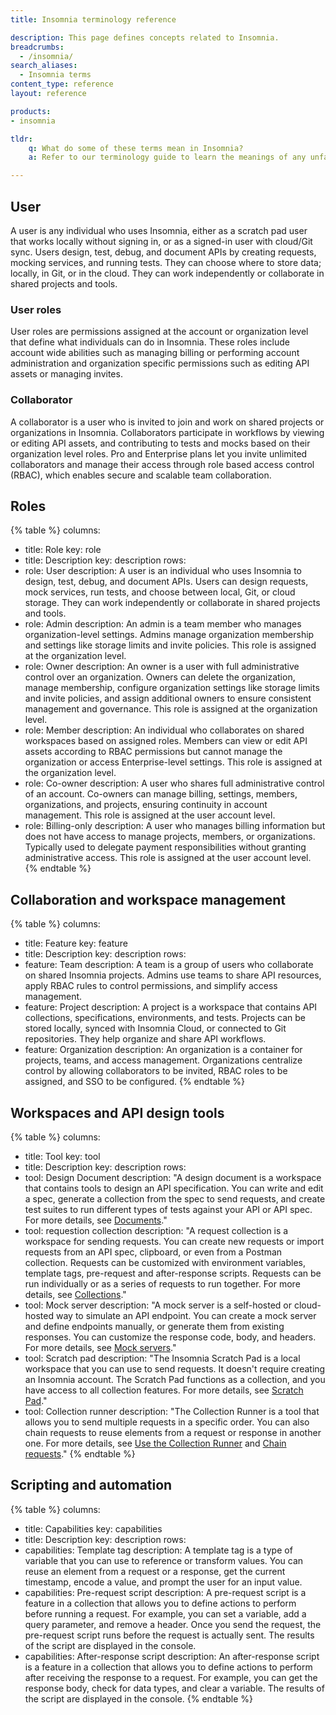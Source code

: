 ```yaml
---
title: Insomnia terminology reference

description: This page defines concepts related to Insomnia.
breadcrumbs: 
  - /insomnia/
search_aliases:
  - Insomnia terms
content_type: reference
layout: reference

products:
- insomnia

tldr:
    q: What do some of these terms mean in Insomnia?
    a: Refer to our terminology guide to learn the meanings of any unfamiliar terms.

---
```

## User
A user is any individual who uses Insomnia, either as a scratch pad user that works locally without signing in, or as a signed-in user with cloud/Git sync. Users design, test, debug, and document APIs by creating requests, mocking services, and running tests. They can choose where to store data; locally, in Git, or in the cloud. They can work independently or collaborate in shared projects and tools. 

### User roles
User roles are permissions assigned at the account or organization level that define what individuals can do in Insomnia. These roles include account wide abilities such as managing billing or performing account administration and organization specific permissions such as editing API assets or managing invites.

### Collaborator
A collaborator is a user who is invited to join and work on shared projects or organizations in Insomnia. Collaborators participate in workflows by viewing or editing API assets, and contributing to tests and mocks based on their organization level roles. Pro and Enterprise plans let you invite unlimited collaborators and manage their access through role based access control (RBAC), which enables secure and scalable team collaboration.

## Roles
{% table %}
columns:
  - title: Role
    key: role
  - title: Description
    key: description
rows:
  - role: User
    description: A user is an individual who uses Insomnia to design, test, debug, and document APIs. Users can design requests, mock services, run tests, and choose between local, Git, or cloud storage. They can work independently or collaborate in shared projects and tools.
  - role: Admin
    description: An admin is a team member who manages organization-level settings. Admins manage organization membership and settings like storage limits and invite policies. This role is assigned at the organization level.
  - role: Owner
    description: An owner is a user with full administrative control over an organization. Owners can delete the organization, manage membership, configure organization settings like storage limits and invite policies, and assign additional owners to ensure consistent management and governance. This role is assigned at the organization level.
  - role: Member
    description: An individual who collaborates on shared workspaces based on assigned roles. Members can view or edit API assets according to RBAC permissions but cannot manage the organization or access Enterprise-level settings. This role is assigned at the organization level.
  - role: Co-owner
    description: A user who shares full administrative control of an account. Co-owners can manage billing, settings, members, organizations, and projects, ensuring continuity in account management. This role is assigned at the user account level.
  - role: Billing-only
    description: A user who manages billing information but does not have access to manage projects, members, or organizations. Typically used to delegate payment responsibilities without granting administrative access. This role is assigned at the user account level.
{% endtable %}

## Collaboration and workspace management
{% table %}
columns:
  - title: Feature
    key: feature
  - title: Description
    key: description
rows:
  - feature: Team
    description: A team is a group of users who collaborate on shared Insomnia projects. Admins use teams to share API resources, apply RBAC rules to control permissions, and simplify access management.
  - feature: Project
    description: A project is a workspace that contains API collections, specifications, environments, and tests. Projects can be stored locally, synced with Insomnia Cloud, or connected to Git repositories. They help organize and share API workflows.
  - feature: Organization
    description: An organization is a container for projects, teams, and access management. Organizations centralize control by allowing collaborators to be invited, RBAC roles to be assigned, and SSO to be configured.
{% endtable %}

## Workspaces and API design tools
{% table %}
columns:
  - title: Tool
    key: tool
  - title: Description
    key: description
rows:
  - tool: Design Document
    description: "A design document is a workspace that contains tools to design an API specification. You can write and edit a spec, generate a collection from the spec to send requests, and create test suites to run different types of tests against your API or API spec. For more details, see [Documents](/insomnia/documents/)."
  - tool: requestion collection
    description: "A request collection is a workspace for sending requests. You can create new requests or import requests from an API spec, clipboard, or even from a Postman collection. Requests can be customized with environment variables, template tags, pre-request and after-response scripts. Requests can be run individually or as a series of requests to run together. For more details, see [Collections](/insomnia/collections/)."
  - tool: Mock server
    description: "A mock server is a self-hosted or cloud-hosted way to simulate an API endpoint. You can create a mock server and define endpoints manually, or generate them from existing responses. You can customize the response code, body, and headers. For more details, see [Mock servers](/insomnia/mock-servers/)."
  - tool: Scratch pad
    description: "The Insomnia Scratch Pad is a local workspace that you can use to send requests. It doesn't require creating an Insomnia account. The Scratch Pad functions as a collection, and you have access to all collection features. For more details, see [Scratch Pad](/insomnia/storage/#scratch-pad)."
  - tool: Collection runner
    description: "The Collection Runner is a tool that allows you to send multiple requests in a specific order. You can also chain requests to reuse elements from a request or response in another one. For more details, see [Use the Collection Runner](/how-to/use-the-collection-runner/) and [Chain requests](/how-to/chain-requests/)."
{% endtable %}

## Scripting and automation
{% table %}
columns:
  - title: Capabilities
    key: capabilities
  - title: Description
    key: description
rows:
  - capabilities: Template tag
    description: A template tag is a type of variable that you can use to reference or transform values. You can reuse an element from a request or a response, get the current timestamp, encode a value, and prompt the user for an input value.
  - capabilities: Pre-request script
    description: A pre-request script is a feature in a collection that allows you to define actions to perform before running a request. For example, you can set a variable, add a query parameter, and remove a header. Once you send the request, the pre-request script runs before the request is actually sent. The results of the script are displayed in the console.
  - capabilities: After-response script
    description: An after-response script is a feature in a collection that allows you to define actions to perform after receiving the response to a request. For example, you can get the response body, check for data types, and clear a variable. The results of the script are displayed in the console.
{% endtable %}
